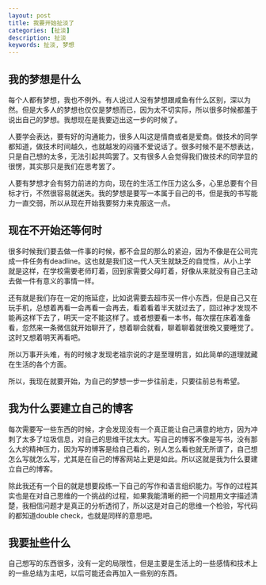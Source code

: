 ```yaml
---
layout: post
title: 我要开始扯淡了
categories: [扯淡]
description: 扯淡
keywords: 扯淡, 梦想
---
```


## 我的梦想是什么
每个人都有梦想，我也不例外。有人说过人没有梦想跟咸鱼有什么区别，深以为然。但是大多人的梦想也仅仅是梦想而已，因为太不切实际，所以很多时候都羞于说出自己的梦想。我想现在是我要迈出这一步的时候了。

人要学会表达，要有好的沟通能力，很多人叫这是情商或者是爱商。做技术的同学都知道，做技术时间越久，也就越发的闷骚不爱说话了。很多时候不是不想表达，只是自己想的太多，无法引起共鸣罢了。又有很多人会觉得我们做技术的同学显的很愣，其实那只是我们在思考罢了。

人要有梦想才会有努力前进的方向，现在的生活工作压力这么多，心里总要有个目标才行，不然很容易就迷失。我的梦想是要写一本属于自己的书，但是我的书写能力一直交弱，所以从现在开始我要努力来克服这一点。

## 现在不开始还等何时
很多时候我们要去做一件事的时候，都不会显的那么的紧迫，因为不像是在公司完成一件任务有deadline。这也就是我们这一代人天生就缺乏的自觉性，从小上学就是这样，在学校需要老师盯着，回到家需要父母盯着，好像从来就没有自己主动去做一件有意义的事情一样。

还有就是我们存在一定的拖延症，比如说需要去超市买一件小东西，但是自己又在玩手机，总想着再看一会再看一会再去，看着看着半天就过去了，回过神才发现不能再这样下去了，明天一定不能这样了。或者想要看一本书，每次摆在床着准备看，忽然来一条微信就开始聊开了，想着聊会就看，聊着聊着就很晚又要睡觉了。这时又想着明天再看吧。

所以万事开头难，有的时候才发现老祖宗说的才是至理明言，如此简单的道理就藏在生活的各个方面。

所以，我现在就要开始，为自己的梦想一步一步往前走，只要往前总有希望。

## 我为什么要建立自己的博客
每次需要写一些东西的时候，才会发现没有一个真正能让自己满意的地方，因为冲刺了太多了垃圾信息，对自己的思维干扰太大。写自己的博客不像是写书，没有那么大的精神压力，因为写的博客是给自己看的，别人怎么看也就无所谓了，自己想怎么写就怎么写，尤其是在自己的博客网站上更是如此。所以这就是我为什么要建立自己的博客。

除此我还有一个目的就是想要段练一下自己的写作和语言组织能力。写作的过程其实也是在对自己思维的一个挑战的过程，如果我能清晰的把一个问题用文字描述清楚，我相信问题才是真正的分析透彻了，所以这是对自己的思维一个检验，写代码的都知道double check，也就是同样的意思吧。

## 我要扯些什么
自己想写的东西很多，没有一定的局限性，但是主要是生活上的一些感情和技术上的一些总结为主吧，以后可能还会再加入一些别的东西。

